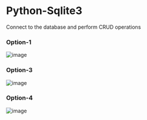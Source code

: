 # Python-Sqlite3
Connect to the database and perform CRUD operations

### Option-1
![image](https://user-images.githubusercontent.com/71847656/153750805-7b92d4f5-3226-40f9-b93a-d80bf1b77712.png)

### Option-3
![image](https://user-images.githubusercontent.com/71847656/153750903-62b7591e-9a82-4466-9dd7-7accf9d5a3a8.png)

### Option-4
![image](https://user-images.githubusercontent.com/71847656/153750944-91a1ddff-6651-4882-ac9a-8af230720fef.png)


